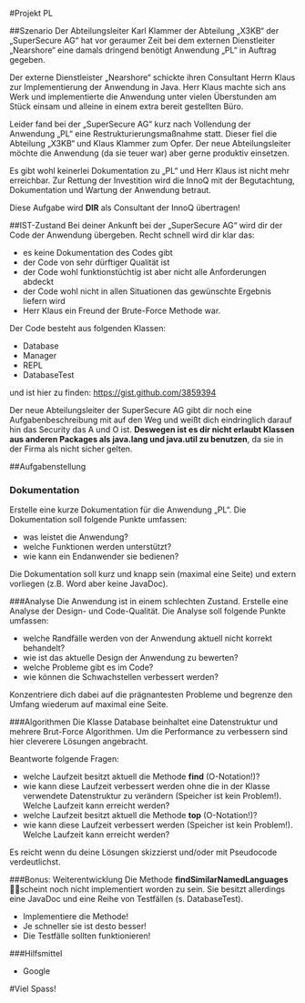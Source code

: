 #Projekt PL

##Szenario
Der Abteilungsleiter Karl Klammer der Abteilung „X3KB“ der „SuperSecure AG“ hat vor geraumer Zeit bei dem externen Dienstleiter „Nearshore“ eine damals dringend benötigt Anwendung „PL“ in Auftrag gegeben.

Der externe Dienstleister „Nearshore“ schickte ihren Consultant Herrn Klaus zur Implementierung der Anwendung in Java. Herr Klaus machte sich ans Werk und implementierte die Anwendung unter vielen Überstunden am Stück einsam und alleine in einem extra bereit gestellten Büro.
 
Leider fand bei der „SuperSecure AG“ kurz nach Vollendung der Anwendung „PL“ eine Restrukturierungsmaßnahme statt. Dieser fiel die Abteilung „X3KB“ und Klaus Klammer zum Opfer. Der neue Abteilungsleiter möchte die Anwendung (da sie teuer war) aber gerne produktiv einsetzen.

Es gibt wohl keinerlei Dokumentation zu „PL“ und Herr Klaus ist nicht mehr erreichbar. Zur Rettung der Investition wird die InnoQ mit der Begutachtung, Dokumentation und Wartung der Anwendung betraut.

Diese Aufgabe wird **DIR** als Consultant der InnoQ übertragen!

##IST-Zustand
Bei deiner Ankunft bei der „SuperSecure AG“ wird dir der Code der Anwendung übergeben. Recht schnell wird dir klar das:

- es keine Dokumentation des Codes gibt
- der Code von sehr dürftiger Qualität ist
- der Code wohl funktionstüchtig ist aber nicht alle Anforderungen abdeckt
- der Code wohl nicht in allen Situationen das gewünschte Ergebnis liefern wird
- Herr Klaus ein Freund der Brute-Force Methode war.

Der Code besteht aus folgenden Klassen:

- Database
- Manager
- REPL
- DatabaseTest

und ist hier zu finden: https://gist.github.com/3859394

Der neue Abteilungsleiter der SuperSecure AG gibt dir noch eine Aufgabenbeschreibung mit auf den Weg und weißt dich eindringlich darauf hin das Security das A und O ist. **Deswegen ist es dir nicht erlaubt Klassen aus anderen Packages als java.lang und java.util zu benutzen**, da sie in der Firma als nicht sicher gelten.

##Aufgabenstellung
### Dokumentation
Erstelle eine kurze Dokumentation für die Anwendung „PL“. Die Dokumentation soll folgende Punkte umfassen:

- was leistet die Anwendung?
- welche Funktionen werden unterstützt?
- wie kann ein Endanwender sie bedienen?

Die Dokumentation soll kurz und knapp sein (maximal eine Seite) und extern vorliegen (z.B. Word aber keine JavaDoc).

###Analyse
Die Anwendung ist in einem schlechten Zustand. Erstelle eine Analyse der Design- und Code-Qualität. Die Analyse soll folgende Punkte umfassen:

- welche Randfälle werden von der Anwendung aktuell nicht korrekt behandelt?
- wie ist das aktuelle Design der Anwendung zu bewerten?
- welche Probleme gibt es im Code?
- wie können die Schwachstellen verbessert werden?

Konzentriere dich dabei auf die prägnantesten Probleme und begrenze den Umfang wiederum auf maximal eine Seite.

###Algorithmen
Die Klasse Database beinhaltet eine Datenstruktur und mehrere Brut-Force Algorithmen. Um die Performance zu verbessern sind hier cleverere Lösungen angebracht.
 
Beantworte folgende Fragen:

- welche Laufzeit besitzt aktuell die Methode **find** (O-Notation!)?
- wie kann diese Laufzeit verbessert werden ohne die in der Klasse verwendete Datenstruktur zu verändern (Speicher ist kein Problem!). Welche Laufzeit kann erreicht werden?
- welche Laufzeit besitzt aktuell die Methode **top** (O-Notation!)?
- wie kann diese Laufzeit verbessert werden (Speicher ist kein Problem!). Welche Laufzeit kann erreicht werden?

Es reicht wenn du deine Lösungen skizzierst und/oder mit Pseudocode verdeutlichst.

###Bonus: Weiterentwicklung
Die Methode **findSimilarNamedLanguages** scheint noch nicht implementiert worden zu sein. Sie besitzt allerdings eine JavaDoc und eine Reihe von Testfällen (s. DatabaseTest).

- Implementiere die Methode!
- Je schneller sie ist desto besser!
- Die Testfälle sollten funktionieren!

###Hilfsmittel
- Google




#Viel Spass!